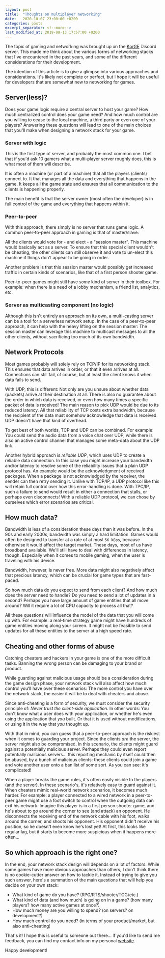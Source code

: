 ```yaml
---
layout: post
title:  "Thoughts on multiplayer networking"
date:   2020-10-07 23:00:00 +0200
categories: posts
excerpt_separator: <!--more-->
last_modified_at: 2019-08-13 17:57:00 +0200
---
```


The topic of gaming and networking was brought up on the [KorGE](https://korge.org) Discord server.
This made me think about the various forms of networking stacks that I've encountered in the past years, and some of the different
considerations for their development.

The intention of this article is to give a glimpse into various approaches and considerations. It's likely not complete or perfect,
but I hope it will be useful for developers that are somewhat new to networking for games.

<!--more-->

## Server(less)?

Does your game logic require a central server to host your game?
How much centralized control does your game need?
And how much control are you willing to cease to the local machine, a third party or even one of your players?
Answering these questions will lead to one of the main choices that you'll make when designing a network stack for your game.

### Server with logic

This is the first type of server, and probably the most common one. I bet that if you'd ask 10 gamers what a multi-player server
roughly does, this is what most of them will describe.

It is often a machine (or part of a machine) that all the players (clients) connect to.
It that manages all the data and everything that happens in the game.
It keeps all the game state and ensures that all communication to the clients is happening properly.

The main benefit is that the server owner (most often the developer) is in full control of the game and everything that happens within it.

### Peer-to-peer

With this approach, there simply is no server that runs game logic. A common peer-to-peer approach in gaming is that of master/slave:

All the clients would vote for - and elect - a "session master". This machine would basically act as a server. To ensure that this
special client wouldn't be cheating, the other clients can still observe it and vote to un-elect this machine if things don't appear
to be going in order.

Another problem is that this session master would possibly get increased traffic in certain kinds of scenarios, like that of a first person shooter game.

Peer-to-peer games might still have _some_ kind of server in their toolbox.
For example: when there is a need of a lobby mechanism, a friend list, analytics, etc.

### Server as multicasting component (no logic)

Although this isn't entirely an approach on its own, a multi-casting server can be a tool for a serverless network setup.
In the case of a peer-to-peer approach, it can help with the heavy lifting on the session master: The session master can
leverage this machine to multicast messages to all the other clients, without sacrificing too much of its own bandwidth.

## Network Protocols

Most games probably will solely rely on TCP/IP for its networking stack. This ensures that data arrives in order, or that it even arrives at all.
Connections can still fail, of course, but at least the client knows it when data fails to send.

With UDP, this is different: Not only are you unsure about whether data (packets) arrive at their destination at all.
There is also no guarantee about the order in which data is received, or even how many times a specific packet of data is received!
The main reason to pick UDP would be due to its reduced latency. All that reliability of TCP costs extra bandwidth,
because the recipient of the data must somehow acknowledge that data is received. UDP doesn't have that kind of overhead.

To get best of both worlds, TCP and UDP can be combined.
For example: You could send the audio data from a voice chat over UDP, while there is also an active control channel that manages some meta-data about the UDP link.

Another hybrid approach is _reliable UDP_, which uses UDP to create a reliable data connection. In this case you might increase
your bandwidth and/or latency to resolve some of the reliability issues that a plain UDP protocol has. An example would be the acknowledgment of
received packages. When a package is not acknowledged by the receiver, the sender can then retry sending it.
Unlike with TCP/IP, a UDP protocol like this will retain full control over how this error-handling is done. With TPC/IP, such a failure to send
would result in either a connection that stalls, or perhaps even disconnects! With a reliable UDP protocol, we can chose by ourselves which error scenarios
are critical.

## How much data?

Bandwidth is less of a consideration these days than it was before. In the 90s and early 2000s, bandwidth was simply a hard limitation.
Games would often be designed to transfer at a rate of at most `56 kBps`, because otherwise it would affect the target market.
These days, most of us have broadband available. We'll still have to deal with differences in latency, though. Especially when it
comes to mobile gaming, when the user is traveling with his device.

Bandwidth, however, is never free. More data might also negatively affect that precious latency, which can be crucial for
game types that are fast-paced.

So how much data do you expect to send from each client? And how much does the server need to handle?
Do you need to send a lot of updates in a second? Perhaps you have large amount of game entities that all move around?
Will it require a lot of CPU capacity to process all that?

All these questions will influence the model of the data that you will come up with. For example: a real-time strategy
game might have hundreds of game entities moving along your screen. It might not be feasible to send updates for all
these entities to the server at a high speed rate.

## Cheating and other forms of abuse

Catching cheaters and hackers in your game is one of the more difficult tasks. Banning the wrong person can be damaging to your brand or product.

While guarding against malicious usage should be a consideration during the game design phase,
your network stack will also affect how much control you'll have over these scenarios:
The more control you have over the network stack, the easier it will be to deal with cheaters and abuse.

Since anti-cheating is a form of security, we must consider the security principle of: _Never trust the client-side application_.
In other words: You don't know what a user does with your application, or whether he's even using the application that _you_ built.
Or that it is used without modifications, or using it in the way that _you_ thought up.

With that in mind, you can guess that a peer-to-peer approach is the riskiest when it comes to guarding your project.
Since the clients _are_ the server, the server might also be compromised. In this scenario, the clients might guard against
a potentially malicious server. Perhaps they could even report potentially malicious servers... this reporting mechanic by itself
could then be abused, by a bunch of malicious clients: these clients could join a game and vote another user onto a ban list of some sort.
As you can see: it's complicated!

When a player breaks the game rules, it's often easily visible to the players (and the server). In these scenario's, it's
relatively easy to guard against it. When cheaters mimic real-world network scenarios, it becomes much harder.
For example: a player connected to a wired network in a peer-to-peer game might use a foot switch to control when the outgoing data can exit his network.
Imagine this player is in a first person shooter game, and he's about to go around the corner to see (and attack) an opponent.
He disconnects the receiving end of the network cable with his foot, walks around the corner, and shoots his opponent.
His opponent didn't receive his position, so he doesn't even know he's lost yet!
At first, this looks like regular lag, but it starts to become more suspicious when it happens more often...

## So which approach is the right one?

In the end, your network stack design will depends on a lot of factors. While some games have more obvious approaches than others,
I don't think there is no cookie-cutter answer on how to tackle it.
Instead of trying to give you such answer, here's a summation of the main questions that will help you decide on your own stack:

- What kind of game do you have? (RPG/RTS/shooter/TCG/etc.)
- What kind of data (and how much) is going on in a game? (how many players? how many active games at once?)
- How much money are you willing to spend? (on servers? on development?)
- How much control do you need? (in terms of your product/market, but also anti-cheating)

That's it! I hope this is useful to someone out there...
If you'd like to send me feedback, you can find my contact info on my personal [website](https://kenvanhoeylandt.net).

Happy development!
